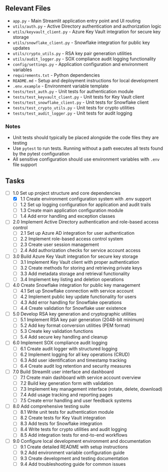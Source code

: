 ## Relevant Files

- `app.py` - Main Streamlit application entry point and UI routing
- `utils/auth.py` - Active Directory authentication and authorization logic
- `utils/keyvault_client.py` - Azure Key Vault integration for secure key storage
- `utils/snowflake_client.py` - Snowflake integration for public key updates
- `utils/crypto_utils.py` - RSA key pair generation utilities
- `utils/audit_logger.py` - SOX compliance audit logging functionality
- `config/settings.py` - Application configuration and environment variables
- `requirements.txt` - Python dependencies
- `README.md` - Setup and deployment instructions for local development
- `.env.example` - Environment variable template
- `tests/test_auth.py` - Unit tests for authentication module
- `tests/test_keyvault_client.py` - Unit tests for Key Vault client
- `tests/test_snowflake_client.py` - Unit tests for Snowflake client
- `tests/test_crypto_utils.py` - Unit tests for crypto utilities
- `tests/test_audit_logger.py` - Unit tests for audit logging

### Notes

- Unit tests should typically be placed alongside the code files they are testing
- Use `pytest` to run tests. Running without a path executes all tests found by the pytest configuration
- All sensitive configuration should use environment variables with `.env` file support

## Tasks

- [ ] 1.0 Set up project structure and core dependencies
  - [x] 1.1 Create environment configuration system with .env support
  - [ ] 1.2 Set up logging configuration for application and audit trails
  - [ ] 1.3 Create main application configuration module
  - [ ] 1.4 Add error handling and exception classes
- [ ] 2.0 Implement Active Directory authentication and role-based access control
  - [ ] 2.1 Set up Azure AD integration for user authentication
  - [ ] 2.2 Implement role-based access control system
  - [ ] 2.3 Create user session management
  - [ ] 2.4 Add authorization checks for service account access
- [ ] 3.0 Build Azure Key Vault integration for secure key storage
  - [ ] 3.1 Implement Key Vault client with proper authentication
  - [ ] 3.2 Create methods for storing and retrieving private keys
  - [ ] 3.3 Add metadata storage and retrieval functionality
  - [ ] 3.4 Implement key listing and deletion operations
- [ ] 4.0 Create Snowflake integration for public key management
  - [ ] 4.1 Set up Snowflake connection with service account
  - [ ] 4.2 Implement public key update functionality for users
  - [ ] 4.3 Add error handling for Snowflake operations
  - [ ] 4.4 Create validation for Snowflake user existence
- [ ] 5.0 Develop RSA key generation and cryptographic utilities
  - [ ] 5.1 Implement RSA key pair generation (2048-bit minimum)
  - [ ] 5.2 Add key format conversion utilities (PEM format)
  - [ ] 5.3 Create key validation functions
  - [ ] 5.4 Add secure key handling and cleanup
- [ ] 6.0 Implement SOX compliance audit logging
  - [ ] 6.1 Create audit logger with structured logging
  - [ ] 6.2 Implement logging for all key operations (CRUD)
  - [ ] 6.3 Add user identification and timestamp tracking
  - [ ] 6.4 Create audit log retention and security measures
- [ ] 7.0 Build Streamlit user interface and dashboard
  - [ ] 7.1 Create main dashboard with service account overview
  - [ ] 7.2 Build key generation form with validation
  - [ ] 7.3 Implement key management interface (rotate, delete, download)
  - [ ] 7.4 Add usage tracking and reporting pages
  - [ ] 7.5 Create error handling and user feedback systems
- [ ] 8.0 Add comprehensive testing suite
  - [ ] 8.1 Write unit tests for authentication module
  - [ ] 8.2 Create tests for Key Vault integration
  - [ ] 8.3 Add tests for Snowflake integration
  - [ ] 8.4 Write tests for crypto utilities and audit logging
  - [ ] 8.5 Add integration tests for end-to-end workflows
- [ ] 9.0 Configure local development environment and documentation
  - [ ] 9.1 Create detailed README with setup instructions
  - [ ] 9.2 Add environment variable configuration guide
  - [ ] 9.3 Create development and testing documentation
  - [ ] 9.4 Add troubleshooting guide for common issues